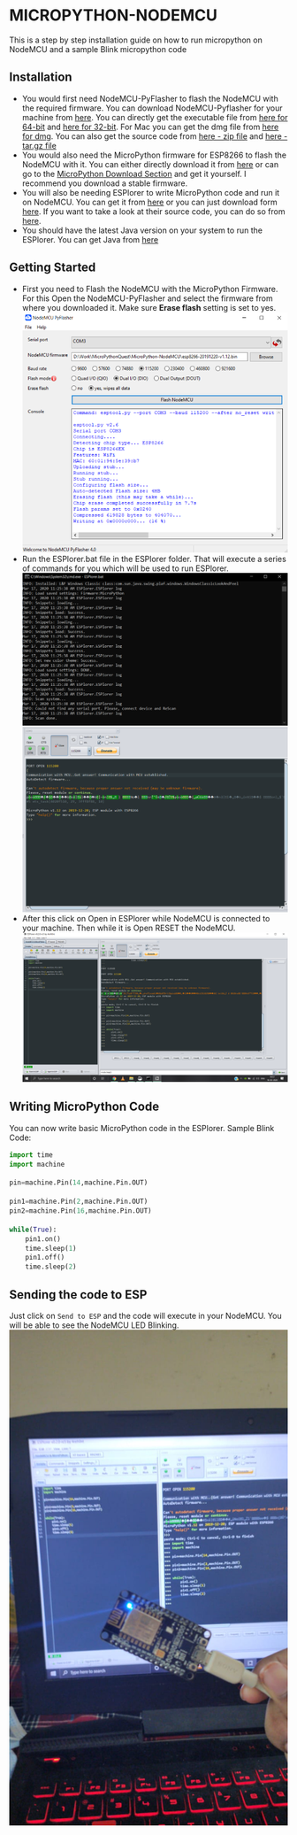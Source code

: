 # MICROPYTHON-NODEMCU

This is a step by step installation guide on how to run micropython on NodeMCU and a sample Blink micropython code

## Installation

- You would first need NodeMCU-PyFlasher to flash the NodeMCU with the required firmware. You can download NodeMCU-Pyflasher for your machine from [here](https://github.com/marcelstoer/nodemcu-pyflasher/releases). You can directly get the executable file from [here for 64-bit](https://github.com/marcelstoer/nodemcu-pyflasher/releases/download/v4.0/NodeMCU-PyFlasher-4.0-x64.exe) and [here for 32-bit](https://github.com/marcelstoer/nodemcu-pyflasher/releases/download/v4.0/NodeMCU-PyFlasher-4.0-x86.exe). For Mac you can get the dmg file from [here for dmg](https://github.com/marcelstoer/nodemcu-pyflasher/releases/download/v4.0/NodeMCU-PyFlasher-4.0.dmg). You can also get the source code from [here - zip file](https://github.com/marcelstoer/nodemcu-pyflasher/archive/v4.0.zip) and [here - tar.gz file](https://github.com/marcelstoer/nodemcu-pyflasher/archive/v4.0.tar.gz)
- You would also need the MicroPython firmware for ESP8266 to flash the NodeMCU with it. You can either directly download it from [here](http://micropython.org/resources/firmware/esp8266-20191220-v1.12.bin) or can go to the [MicroPython Download Section](http://micropython.org/download) and get it yourself. I recommend you download a stable firmware.
- You will also be needing ESPlorer to write MicroPython code and run it on NodeMCU. You can get it from [here](https://esp8266.ru/esplorer/) or you can just download form [here](http://esp8266.ru/esplorer-latest/?f=ESPlorer.zip). If you want to take a look at their source code, you can do so from [here](https://github.com/4refr0nt/ESPlorer).
- You should have the latest Java version on your system to run the ESPlorer. You can get Java from [here](https://www.java.com/en/download/win10.jsp)

## Getting Started

- First you need to Flash the NodeMCU with the MicroPython Firmware. For this Open the NodeMCU-PyFlasher and select the firmware from where you downloaded it. Make sure **Erase flash** setting is set to yes. ![Image1](https://github.com/Chester-King/MicroPython-NodeMCU-Installation/blob/master/Images/Flasher.png)
- Run the ESPlorer.bat file in the ESPlorer folder. That will execute a series of commands for you which will be used to run ESPlorer. ![Image2](https://github.com/Chester-King/MicroPython-NodeMCU-Installation/blob/master/Images/cli.png) ![Image3](https://github.com/Chester-King/MicroPython-NodeMCU-Installation/blob/master/Images/espl.png)
- After this click on Open in ESPlorer while NodeMCU is connected to your machine. Then while it is Open RESET the NodeMCU. ![Image4](https://github.com/Chester-King/MicroPython-NodeMCU-Installation/blob/master/Images/espl2.png)

## Writing MicroPython Code

You can now write basic MicroPython code in the ESPlorer. Sample Blink Code:

```python
import time
import machine

pin=machine.Pin(14,machine.Pin.OUT)

pin1=machine.Pin(2,machine.Pin.OUT)
pin2=machine.Pin(16,machine.Pin.OUT)

while(True):
    pin1.on()
    time.sleep(1)
    pin1.off()
    time.sleep(2)
```

## Sending the code to ESP

Just click on `Send to ESP` and the code will execute in your NodeMCU. You will be able to see the NodeMCU LED Blinking.
![Image4](https://github.com/Chester-King/MicroPython-NodeMCU-Installation/blob/master/Images/demo.jpeg)

